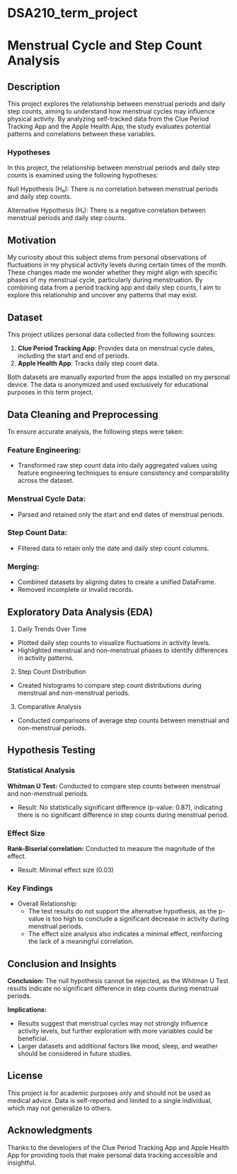 # DSA210_term_project
# Menstrual Cycle and Step Count Analysis

## Description

This project explores the relationship between menstrual periods and daily step counts, aiming to understand how menstrual cycles may influence physical activity. By analyzing self-tracked data from the Clue Period Tracking App and the Apple Health App, the study evaluates potential patterns and correlations between these variables.
### Hypotheses
In this project, the relationship between menstrual periods and daily step counts is examined using the following hypotheses:

Null Hypothesis (H₀):
There is no correlation between menstrual periods and daily step counts. 

Alternative Hypothesis (H₁):
There is a negative correlation between menstrual periods and daily step counts.

## Motivation
My curiosity about this subject stems from personal observations of fluctuations in my physical activity levels during certain times of the month. These changes made me wonder whether they might align with specific phases of my menstrual cycle, particularly during menstruation. By combining data from a period tracking app and daily step counts, I aim to explore this relationship and uncover any patterns that may exist.

## Dataset

This project utilizes personal data collected from the following sources:
1. **Clue Period Tracking App**: Provides data on menstrual cycle dates, including the start and end of periods.
2. **Apple Health App**: Tracks daily step count data.

Both datasets are manually exported from the apps installed on my personal device. The data is anonymized and used exclusively for educational purposes in this term project.



## Data Cleaning and Preprocessing
To ensure accurate analysis, the following steps were taken:
### Feature Engineering:
* Transformed raw step count data into daily aggregated values using feature engineering techniques to ensure consistency and comparability across the dataset.
### Menstrual Cycle Data:
* Parsed and retained only the start and end dates of menstrual periods.
### Step Count Data:
* Filtered data to retain only the date and daily step count columns.
### Merging:
* Combined datasets by aligning dates to create a unified DataFrame.
* Removed incomplete or invalid records.

## Exploratory Data Analysis (EDA)
1. Daily Trends Over Time
* Plotted daily step counts to visualize fluctuations in activity levels.
* Highlighted menstrual and non-menstrual phases to identify differences in activity patterns.
2. Step Count Distribution
* Created histograms to compare step count distributions during menstrual and non-menstrual periods.
3. Comparative Analysis
* Conducted comparisons of average step counts between menstrual and non-menstrual periods.

## Hypothesis Testing
### Statistical Analysis
**Whitman U Test:** Conducted to compare step counts between menstrual and non-menstrual periods.
* Result: No statistically significant difference (p-value: 0.87), indicating there is no significant difference in step counts during menstrual period.
### Effect Size
**Rank-Biserial correlation:** Conducted to measure the magnitude of the effect.
* Result: Minimal effect size (0.03)

### Key Findings
* Overall Relationship:
   * The test results do not support the alternative hypothesis, as the p-value is too high to conclude a significant decrease in activity during menstrual periods.
   * The effect size analysis also indicates a minimal effect, reinforcing the lack of a meaningful correlation.
      
## Conclusion and Insights
**Conclusion:**
The null hypothesis cannot be rejected, as the Whitman U Test results indicate no significant difference in step counts during menstrual periods.

**Implications:**
   * Results suggest that menstrual cycles may not strongly influence activity levels, but further exploration with more variables could be beneficial.
   * Larger datasets and additional factors like mood, sleep, and weather should be considered in future studies.


## License

This project is for academic purposes only and should not be used as medical advice. Data is self-reported and limited to a single individual, which may not generalize to others.

## Acknowledgments

Thanks to the developers of the Clue Period Tracking App and Apple Health App for providing tools that make personal data tracking accessible and insightful.
